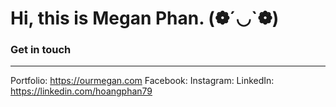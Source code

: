 # Hi, this is Megan Phan. (❁´◡`❁)

### Get in touch
------------------
Portfolio: https://ourmegan.com
Facebook:
Instagram:
LinkedIn: https://linkedin.com/hoangphan79
